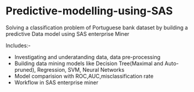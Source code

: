 # Predictive-modelling-using-SAS
Solving a classification problem of Portuguese bank dataset by building a predictive Data model using SAS enterprise Miner


Includes:-
* Investigating and underatanding data, data pre-processing
* Building data mining models like Decision Tree(Maximal and Auto-pruned), Regression, SVM, Neural Networks
* Model comparision with ROC,AUC,misclassification rate
* Workflow in SAS enterprise miner
